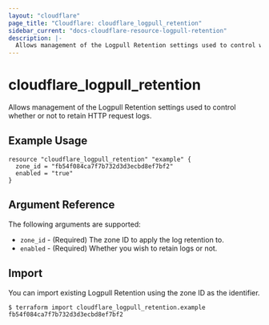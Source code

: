 ```yaml
---
layout: "cloudflare"
page_title: "Cloudflare: cloudflare_logpull_retention"
sidebar_current: "docs-cloudflare-resource-logpull-retention"
description: |-
  Allows management of the Logpull Retention settings used to control whether or not to retain HTTP request logs.
---
```


# cloudflare_logpull_retention

Allows management of the Logpull Retention settings used to control whether or not to retain HTTP request logs.

## Example Usage

```hcl
resource "cloudflare_logpull_retention" "example" {
  zone_id = "fb54f084ca7f7b732d3d3ecbd8ef7bf2"
  enabled = "true"
}
```

## Argument Reference

The following arguments are supported:

* `zone_id` - (Required) The zone ID to apply the log retention to.
* `enabled` - (Required) Whether you wish to retain logs or not.

## Import

You can import existing Logpull Retention using the zone ID as the identifier.

```
$ terraform import cloudflare_logpull_retention.example fb54f084ca7f7b732d3d3ecbd8ef7bf2
```
